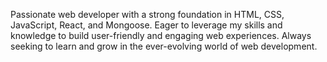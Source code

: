 Passionate web developer with a strong foundation in HTML, CSS, JavaScript, React, and Mongoose.
Eager to leverage my skills and knowledge to build user-friendly and engaging web experiences.
Always seeking to learn and grow in the ever-evolving world of web development.
